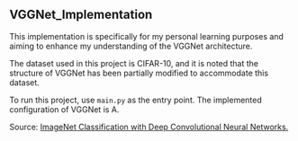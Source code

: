 ## VGGNet_Implementation

This implementation is specifically for my personal learning purposes and aiming to enhance my understanding of the VGGNet architecture.

The dataset used in this project is CIFAR-10, and it is noted that the structure of VGGNet has been partially modified to accommodate this dataset.

To run this project, use `main.py` as the entry point.
The implemented configuration of VGGNet is A.

Source: [ImageNet Classification with Deep Convolutional Neural Networks.](https://proceedings.neurips.cc/paper/2012/file/c399862d3b9d6b76c8436e924a68c45b-Paper.pdf)
